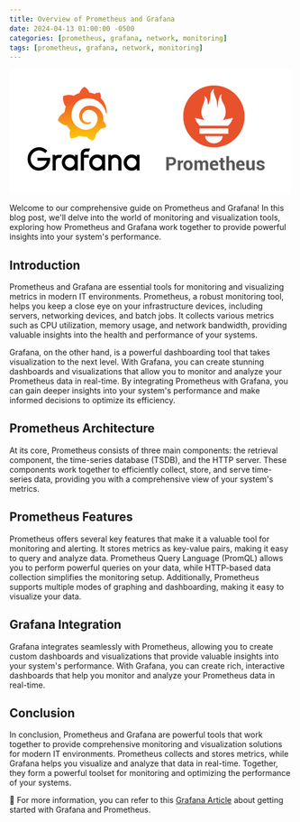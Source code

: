 ```yaml
---
title: Overview of Prometheus and Grafana
date: 2024-04-13 01:00:00 -0500
categories: [prometheus, grafana, network, monitoring]
tags: [prometheus, grafana, network, monitoring]
---
```


![Overview of Prometheus and Grafana](/assets/img/posts/2024/prometheus_grafana_overview/prometheus_grafana_overview.png)


Welcome to our comprehensive guide on Prometheus and Grafana! In this blog post, we'll delve into the world of monitoring and visualization tools, exploring how Prometheus and Grafana work together to provide powerful insights into your system's performance.

## Introduction

Prometheus and Grafana are essential tools for monitoring and visualizing metrics in modern IT environments. Prometheus, a robust monitoring tool, helps you keep a close eye on your infrastructure devices, including servers, networking devices, and batch jobs. It collects various metrics such as CPU utilization, memory usage, and network bandwidth, providing valuable insights into the health and performance of your systems.

Grafana, on the other hand, is a powerful dashboarding tool that takes visualization to the next level. With Grafana, you can create stunning dashboards and visualizations that allow you to monitor and analyze your Prometheus data in real-time. By integrating Prometheus with Grafana, you can gain deeper insights into your system's performance and make informed decisions to optimize its efficiency.

## Prometheus Architecture

At its core, Prometheus consists of three main components: the retrieval component, the time-series database (TSDB), and the HTTP server. These components work together to efficiently collect, store, and serve time-series data, providing you with a comprehensive view of your system's metrics.

## Prometheus Features

Prometheus offers several key features that make it a valuable tool for monitoring and alerting. It stores metrics as key-value pairs, making it easy to query and analyze data. Prometheus Query Language (PromQL) allows you to perform powerful queries on your data, while HTTP-based data collection simplifies the monitoring setup. Additionally, Prometheus supports multiple modes of graphing and dashboarding, making it easy to visualize your data.

## Grafana Integration

Grafana integrates seamlessly with Prometheus, allowing you to create custom dashboards and visualizations that provide valuable insights into your system's performance. With Grafana, you can create rich, interactive dashboards that help you monitor and analyze your Prometheus data in real-time.

## Conclusion

In conclusion, Prometheus and Grafana are powerful tools that work together to provide comprehensive monitoring and visualization solutions for modern IT environments. Prometheus collects and stores metrics, while Grafana helps you visualize and analyze that data in real-time. Together, they form a powerful toolset for monitoring and optimizing the performance of your systems.



📝 For more information, you can refer to this [Grafana Article](https://grafana.com/docs/grafana/latest/getting-started/get-started-grafana-prometheus/) about getting started with Grafana and Prometheus.



